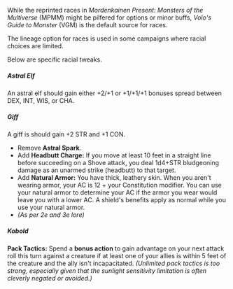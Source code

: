 While the reprinted races in *Mordenkainen Present: Monsters of the Multiverse* (MPMM) might be pilfered for options or minor buffs, *Volo's Guide to Monster* (VGM) is the default source for races.

The lineage option for races is used in some campaigns where racial choices are limited.

<!--
Or can do only two +1s (instead of 3)
Or everyone gets a PHB feat at level 1, which you can spend on Customized Lineage
-->

Below are specific racial tweaks.

##### Astral Elf
An astral elf should gain either +2/+1 or +1/+1/+1 bonuses spread between DEX, INT, WIS, or CHA.

##### Giff
A giff is should gain +2 STR and +1 CON.

+ Remove **Astral Spark**.
+ Add **Headbutt Charge:** If you move at least 10 feet in a straight line before succeeding on a Shove attack, you deal 1d4+STR bludgeoning damage as an unarmed strike (headbutt) to that target.
+ Add **Natural Armor:** You have thick, leathery skin. When you aren't wearing armor, your AC is 12 + your Constitution modifier. You can use your natural armor to determine your AC if the armor you wear would leave you with a lower AC. A shield's benefits apply as normal while you use your natural armor.
+ *(As per 2e and 3e lore)*

##### Kobold
**Pack Tactics:** Spend a **bonus action** to gain advantage on your next attack roll this turn against a creature if at least one of your allies is within 5 feet of the creature and the ally isn't incapacitated.  *(Unlimited pack tactics is too strong, especially given that the sunlight sensitivity limitation is often cleverly negated or avoided.)*
